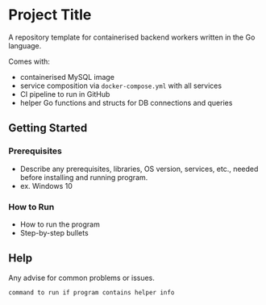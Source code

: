 # Project Title

A repository template for containerised backend workers written in the Go language. 

Comes with:
- containerised MySQL image
- service composition via `docker-compose.yml` with all services
- CI pipeline to run in GitHub
- helper Go functions and structs for DB connections and queries

## Getting Started

### Prerequisites

* Describe any prerequisites, libraries, OS version, services, etc., needed before installing and running program.
* ex. Windows 10

### How to Run

* How to run the program
* Step-by-step bullets

## Help

Any advise for common problems or issues.
```
command to run if program contains helper info
```